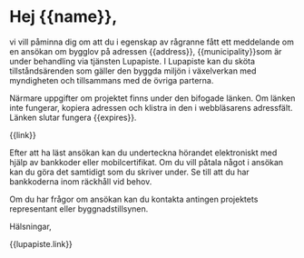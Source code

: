 # Hej {{name}},

vi vill p&aring;minna dig om att du i egenskap av r&aring;granne f&aring;tt ett meddelande om en ans&ouml;kan om bygglov p&aring; adressen {{address}}, {{municipality}}som &auml;r under behandling via tj&auml;nsten Lupapiste. I Lupapiste kan du sk&ouml;ta tillst&aring;nds&auml;renden som g&auml;ller den byggda milj&ouml;n i v&auml;xelverkan med myndigheten och tillsammans med de &ouml;vriga parterna.  

N&auml;rmare uppgifter om projektet finns under den bifogade l&auml;nken. Om l&auml;nken inte fungerar, kopiera adressen och klistra in den i webbl&auml;sarens adressf&auml;lt. L&auml;nken slutar fungera {{expires}}.

{{link}}

Efter att ha l&auml;st ans&ouml;kan kan du underteckna h&ouml;randet elektroniskt med hj&auml;lp av bankkoder eller mobilcertifikat. Om du vill p&aring;tala n&aring;got i ans&ouml;kan kan du g&ouml;ra det samtidigt som du skriver under. Se till att du har bankkoderna inom r&auml;ckh&aring;ll vid behov.

Om du har fr&aring;gor om ans&ouml;kan kan du kontakta antingen projektets representant eller byggnadstillsynen. 

H&auml;lsningar,

{{lupapiste.link}}